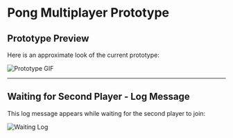 # Pong Multiplayer Prototype

## Prototype Preview
Here is an approximate look of the current prototype:

![Prototype GIF](GitAssets/pong.gif)

---

## Waiting for Second Player - Log Message
This log message appears while waiting for the second player to join:

![Waiting Log](waiting_log.png)